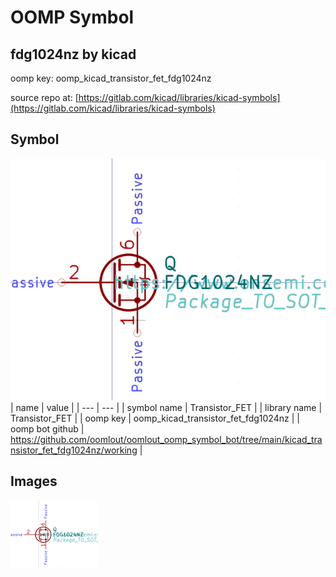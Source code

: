 # OOMP Symbol  
## fdg1024nz  by kicad  
  
oomp key: oomp_kicad_transistor_fet_fdg1024nz  
  
source repo at: [https://gitlab.com/kicad/libraries/kicad-symbols](https://gitlab.com/kicad/libraries/kicad-symbols)  
## Symbol  
  
[![working.png](working_600.png)](working.png)  
| name | value | 
| --- | --- | 
| symbol name | Transistor_FET | 
| library name | Transistor_FET | 
| oomp key | oomp_kicad_transistor_fet_fdg1024nz | 
| oomp bot github | https://github.com/oomlout/oomlout_oomp_symbol_bot/tree/main/kicad_transistor_fet_fdg1024nz/working | 
## Images  
  
[![working.png](working_140.png)](working.png)  
